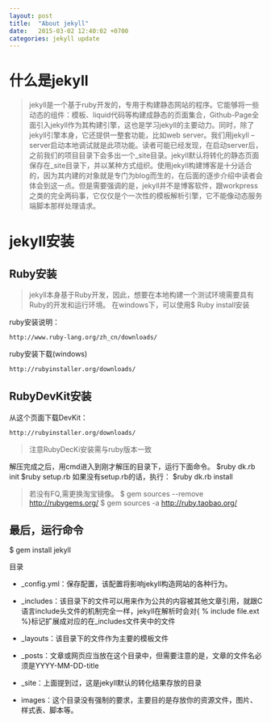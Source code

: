 ```yaml
---
layout: post
title:  "About jekyll"
date:   2015-03-02 12:40:02 +0700
categories: jekyll update
---
```


# 什么是jekyll

> jekyll是一个基于ruby开发的，专用于构建静态网站的程序。它能够将一些动态的组件：模板、liquid代码等构建成静态的页面集合，Github-Page全面引入jekyll作为其构建引擎，这也是学习jekyll的主要动力。同时，除了jekyll引擎本身，它还提供一整套功能，比如web server。我们用jekyll –server启动本地调试就是此项功能。读者可能已经发现，在启动server后，之前我们的项目目录下会多出一个_site目录。jekyll默认将转化的静态页面保存在_site目录下，并以某种方式组织。使用jekyll构建博客是十分适合的，因为其内建的对象就是专门为blog而生的，在后面的逐步介绍中读者会体会到这一点。但是需要强调的是，jekyll并不是博客软件，跟workpress之类的完全两码事，它仅仅是个一次性的模板解析引擎，它不能像动态服务端脚本那样处理请求。


# jekyll安装

## Ruby安装

>jekyll本身基于Ruby开发，因此，想要在本地构建一个测试环境需要具有Ruby的开发和运行环境。
在windows下，可以使用$ Ruby install安装

ruby安装说明：
```html
http://www.ruby-lang.org/zh_cn/downloads/
```

ruby安装下载(windows)
```html
http://rubyinstaller.org/downloads/
```

## RubyDevKit安装

从这个页面下载DevKit：

```html
http://rubyinstaller.org/downloads/
```


>注意RubyDecKi安装需与ruby版本一致

解压完成之后，用cmd进入到刚才解压的目录下，运行下面命令。
$ruby dk.rb init
$ruby setup.rb
如果没有setup.rb的话，执行：
$ruby dk.rb install
>若没有FQ,需更换淘宝镜像。
$ gem sources --remove http://rubygems.org/
$ gem sources -a http://ruby.taobao.org/

## 最后，运行命令

$ gem install jekyll



目录
* _config.yml：保存配置，该配置将影响jekyll构造网站的各种行为。

* _includes：该目录下的文件可以用来作为公共的内容被其他文章引用，就跟C语言include头文件的机制完全一样，jekyll在解析时会对{ % include file.ext %}标记扩展成对应的在_includes文件夹中的文件

* _layouts：该目录下的文件作为主要的模板文件

* _posts：文章或网页应当放在这个目录中，但需要注意的是，文章的文件名必须是YYYY-MM-DD-title

* _site：上面提到过，这是jekyll默认的转化结果存放的目录

* images：这个目录没有强制的要求，主要目的是存放你的资源文件，图片、样式表、脚本等。
